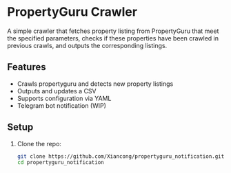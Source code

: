 # PropertyGuru Crawler

A simple crawler that fetches property listing from PropertyGuru that meet the specified parameters, checks if these properties have been crawled in previous crawls, and outputs the corresponding listings.

## Features

- Crawls propertyguru and detects new property listings
- Outputs and updates a CSV
- Supports configuration via YAML
- Telegram bot notification (WIP)

## Setup

1. Clone the repo:
   ```bash
   git clone https://github.com/Xiancong/propertyguru_notification.git
   cd propertyguru_notification

